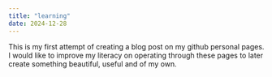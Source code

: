 ```yaml
---
title: "learning"
date: 2024-12-28
---
```


This is my first attempt of creating a blog post on my github personal pages. I would like to improve my literacy
on operating through these pages to later create something beautiful, useful and of my own.
